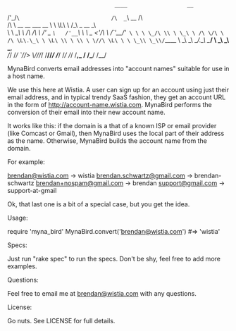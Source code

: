                                       ____                   __
 /'\_/`\                             /\  _`\    __          /\ \
/\      \   __  __     ___       __  \ \ \L\ \ /\_\   _ __  \_\ \
\ \ \__\ \ /\ \/\ \  /' _ `\   /'__`\ \ \  _ <'\/\ \ /\`'__\/'_` \
 \ \ \_/\ \\ \ \_\ \ /\ \/\ \ /\ \L\.\_\ \ \L\ \\ \ \\ \ \//\ \L\ \
  \ \_\\ \_\\/`____ \\ \_\ \_\\ \__/.\_\\ \____/ \ \_\\ \_\\ \___,_\
   \/_/ \/_/ `/___/> \\/_/\/_/ \/__/\/_/ \/___/   \/_/ \/_/ \/__,_ /
                /\___/
                \/__/

MynaBird converts email addresses into "account names" suitable for use in a
host name.

We use this here at Wistia. A user can sign up for an account using just
their email address, and in typical trendy SaaS fashion, they get an account
URL in the form of http://account-name.wistia.com. MynaBird performs the
conversion of their email into their new account name.

It works like this: if the domain is a that of a known ISP or email provider
(like Comcast or Gmail), then MynaBird uses the local part of their address as
the name. Otherwise, MynaBird builds the account name from the domain.

For example:

  brendan@wistia.com                  -> wistia
  brendan.schwartz@gmail.com          -> brendan-schwartz
  brendan+nospam@gmail.com            -> brendan
  support@gmail.com                   -> support-at-gmail

Ok, that last one is a bit of a special case, but you get the idea.


Usage:

  require 'myna_bird'
  MynaBird.convert('brendan@wistia.com')  #=> 'wistia'


Specs:

  Just run "rake spec" to run the specs.
  Don't be shy, feel free to add more examples.


Questions:

  Feel free to email me at brendan@wistia.com with any questions.


License:

  Go nuts. See LICENSE for full details.